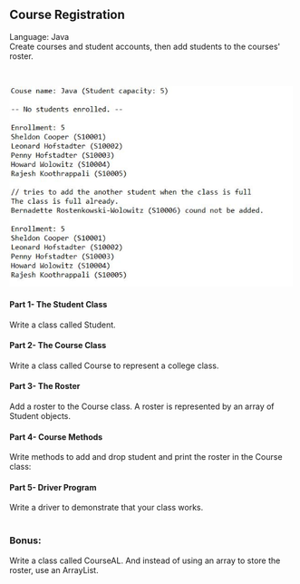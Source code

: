 ## Course Registration
Language: Java </br>
Create courses and student accounts, then add students to the courses' roster.

</br>
<p align="left">
  <img src="courseRoster.JPG" width="500"/>
</p>

#### Part 1- The Student Class
Write a class called Student.

#### Part 2- The Course Class  
Write a class called Course to represent a college class. 

#### Part 3- The Roster
Add a roster to the Course class. A roster is represented by an array of Student objects.

#### Part 4- Course Methods
Write methods to add and drop student and print the roster in the Course class:

#### Part 5- Driver Program 
Write a driver to demonstrate that your class works. 
<br />
<br />
###
### Bonus: 
Write a class called CourseAL. And instead of using an array to store the roster, use an ArrayList. 

